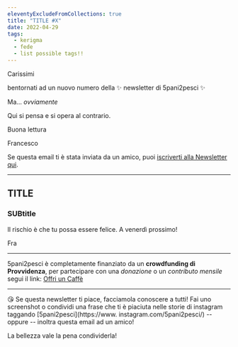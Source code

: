 ```yaml
---
eleventyExcludeFromCollections: true
title: "TITLE #X"
date: 2022-04-29
tags: 
  - kerigma
  - fede
  - list possible tags!!
---
```

Carissimi

bentornati ad un nuovo numero della ✨ newsletter di 5pani2pesci ✨ 

Ma... *ovviamente*

Qui si pensa e si opera al contrario.

Buona lettura
 
Francesco

Se questa email ti è stata inviata da un amico, puoi [iscriverti  alla Newsletter qui](https://5p2p.it).

---

## TITLE
### SUBtitle


Il rischio è che tu possa essere felice.
A venerdì prossimo!

Fra

---

5pani2pesci è completamente finanziato da un **crowdfunding di Provvidenza**, per partecipare con una *donazione* o un *contributo mensile* segui il link: [Offri un Caffè](https://bit.ly/offri-un-caffe)

---

😘 Se questa newsletter ti piace, facciamola conoscere a tutti! Fai uno screenshot o condividi una frase che ti è piaciuta nelle storie di instagram taggando [5pani2pesci](https://www.    instagram.com/5pani2pesci/) -- oppure -- inoltra questa email ad  un amico! 

La bellezza vale la pena condividerla!

